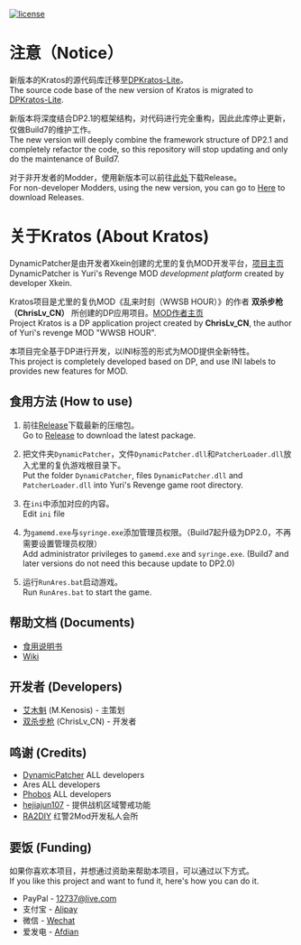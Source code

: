 [![license](https://www.gnu.org/graphics/gplv3-or-later.png)](https://www.gnu.org/licenses/gpl-3.0.en.html)

注意（Notice）
============
新版本的Kratos的源代码库迁移至[DPKratos-Lite](https://github.com/ChrisLv-CN/DPKratos-Lite-Source)。  
The source code base of the new version of Kratos is migrated to [DPKratos-Lite](https://github.com/ChrisLv-CN/DPKratos-Lite-Source).

新版本将深度结合DP2.1的框架结构，对代码进行完全重构，因此此库停止更新，仅做Build7的维护工作。  
The new version will deeply combine the framework structure of DP2.1 and completely refactor the code, so this repository will stop updating and only do the maintenance of Build7.

对于非开发者的Modder，使用新版本可以前往[此处](https://github.com/ChrisLv-CN/DPKratos-Lite/releases)下载Release。  
For non-developer Modders, using the new version, you can go to [Here](https://github.com/ChrisLv-CN/DPKratos-Lite/releases) to download Releases.

关于Kratos (About Kratos)
============

DynamicPatcher是由开发者Xkein创建的尤里的复仇MOD开发平台，[项目主页](https://github.com/Xkein/YRDynamicPatcher)  
DynamicPatcher is Yuri's Revenge MOD *development platform* created by developer Xkein.

Kratos项目是尤里的复仇MOD《乱来时刻（WWSB HOUR）》的作者 **双杀步枪（ChrisLv_CN）** 所创建的DP应用项目。[MOD作者主页](https://space.bilibili.com/276838)  
Project Kratos is a DP application project created by **ChrisLv_CN**, the author of Yuri's revenge MOD "WWSB HOUR".

本项目完全基于DP进行开发，以INI标签的形式为MOD提供全新特性。  
This project is completely developed based on DP, and use INI labels to provides new features for MOD.

食用方法 (How to use)
------------

1. 前往[Release](https://github.com/ChrisLv-CN/YRDynamicPatcher-Kratos/releases)下载最新的压缩包。  
Go to [Release](https://github.com/ChrisLv-CN/YRDynamicPatcher-Kratos/releases) to download the latest package.

2. 把文件夹`DynamicPatcher`，文件`DynamicPatcher.dll`和`PatcherLoader.dll`放入尤里的复仇游戏根目录下。  
Put the folder `DynamicPatcher`, files `DynamicPatcher.dll` and `PatcherLoader.dll` into Yuri's Revenge game root directory.

3. 在`ini`中添加对应的内容。  
Edit `ini` file

4. 为`gamemd.exe`与`syringe.exe`添加管理员权限。（Build7起升级为DP2.0，不再需要设置管理员权限）  
Add administrator privileges to `gamemd.exe` and `syringe.exe`. (Build7 and later versions do not need this because update to DP2.0)

5. 运行`RunAres.bat`启动游戏。  
Run `RunAres.bat` to start the game.

帮助文档 (Documents)
------------
* [食用说明书](https://github.com/ChrisLv-CN/YRDynamicPatcher-Kratos/blob/main/DynamicPatcher/Kratos%E9%A3%9F%E7%94%A8%E8%AF%B4%E6%98%8E%E4%B9%A6.ini)
* [Wiki](https://github.com/ChrisLv-CN/YRDynamicPatcher-Kratos/wiki)

开发者 (Developers)
------------
* [艾木魁](https://space.bilibili.com/194846) (M.Kenosis) - 主策划
* [双杀步枪](https://space.bilibili.com/276838) (ChrisLv_CN) - 开发者

鸣谢 (Credits)
------------
* [DynamicPatcher](https://github.com/Xkein/YRDynamicPatcher) ALL developers
* Ares ALL developers
* [Phobos](https://github.com/Phobos-developers/Phobos) ALL developers
* [hejiajun107](https://github.com/hejiajun107) - 提供战机区域警戒功能
* [RA2DIY](https://bbs.ra2diy.com/) 红警2Mod开发私人会所

要饭 (Funding)
------------
如果你喜欢本项目，并想通过资助来帮助本项目，可以通过以下方式。  
If you like this project and want to fund it, here's how you can do it. 
* PayPal - 12737@live.com
* 支付宝 - [Alipay](https://github.com/ChrisLv-CN/YRDynamicPatcher-Kratos/blob/main/Images/alipay.jpg)
* 微信 - [Wechat](https://github.com/ChrisLv-CN/YRDynamicPatcher-Kratos/blob/main/Images/wechat.jpg)
* 爱发电 - [Afdian](https://afdian.net/@chrislv)



